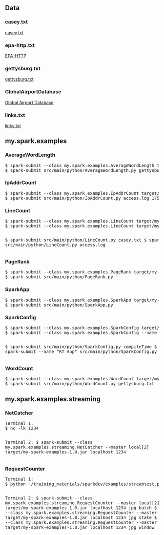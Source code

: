 <h2>Data</h2>

<h3>casey.txt</h3>

<p><a href="https://github.com/hagenhaus/my-spark-examples/blob/master/data/casey.txt">casey.txt</a></p>

<h3>epa-http.txt</h3>

<p><a href="http://ita.ee.lbl.gov/html/contrib/EPA-HTTP.html">EPA-HTTP</a></p>

<h3>gettysburg.txt</h3>

<p><a href="https://github.com/hagenhaus/my-spark-examples/blob/master/data/gettysburg.txt">gettysburg.txt</a></p>

<h3>GlobalAirportDatabase</h3>

<p><a href="http://www.partow.net/miscellaneous/airportdatabase/">Global Airport Database</a></p>

<h3>links.txt</h3>

<p><a href="https://github.com/hagenhaus/my-spark-examples/blob/master/data/links.txt">links.txt</a></p>

<h2>my.spark.examples</h2>

<h3>AverageWordLength</h3>
<pre>
$ spark-submit --class my.spark.examples.AverageWordLength target/my-spark-examples-1.0.jar gettysburg.txt
$ spark-submit src/main/python/AverageWordLength.py gettysburg.txt
</pre>

<h3>IpAddrCount</h3>
<pre>
$ spark-submit --class my.spark.examples.IpAddrCount target/my-spark-examples-1.0.jar access.log 175.44.24.82
$ spark-submit src/main/python/IpAddrCount.py access.log 175.44.24.82
</pre>

<h3>LineCount</h3>
<pre>
$ spark-submit --class my.spark.examples.LineCount target/my-spark-examples-1.0.jar casey.txt
$ spark-submit --class my.spark.examples.LineCount target/my-spark-examples-1.0.jar access.log

$ spark-submit src/main/python/LineCount.py casey.txt
$ spark-submit src/main/python/LineCount.py access.log
</pre>

<h3 id="pagerank">PageRank</h3>
<pre>
$ spark-submit --class my.spark.examples.PageRank target/my-spark-examples-1.0.jar
$ spark-submit src/main/python/PageRank.py
</pre>

<h3 id="sparkapp">SparkApp</h3>
<pre>
$ spark-submit --class my.spark.examples.SparkApp target/my-spark-examples-1.0.jar
$ spark-submit src/main/python/SparkApp.py
</pre>

<h3 id="sparkconfig">SparkConfig</h3>
<pre>
$ spark-submit --class my.spark.examples.SparkConfig target/my-spark-examples-1.0.jar compileTime
$ spark-submit --class my.spark.examples.SparkConfig --name "RT App" target/my-spark-examples-1.0.jar runTime

$ spark-submit src/main/python/SparkConfig.py compileTime
$ spark-submit --name "RT App" src/main/python/SparkConfig.py runTime
</pre>

<h3>WordCount</h3>
<pre>
$ spark-submit --class my.spark.examples.WordCount target/my-spark-examples-1.0.jar gettysburg.txt
$ spark-submit src/main/python/WordCount.py gettysburg.txt
</pre>

<h2>my.spark.examples.streaming</h2>
<h3>NetCatcher</h3>
<pre>
Terminal 1:
$ nc -lk 1234

Terminal 2:
$ spark-submit --class my.spark.examples.streaming.NetCatcher --master local[2] target/my-spark-examples-1.0.jar localhost 1234
</pre>

<h3>RequestCounter</h3>
<pre>
Terminal 1:
$ python ~/training_materials/sparkdev/examples/streamtest.py localhost 1234 20 /home/training/training_materials/sparkdev/data/weblogs/*

Terminal 2:
$ spark-submit --class my.spark.examples.streaming.RequestCounter --master local[2] target/my-spark-examples-1.0.jar localhost 1234 jpg batch
$ spark-submit --class my.spark.examples.streaming.RequestCounter --master local[2] target/my-spark-examples-1.0.jar localhost 1234 jpg state
$ spark-submit --class my.spark.examples.streaming.RequestCounter --master local[2] target/my-spark-examples-1.0.jar localhost 1234 jpg window
</pre>
